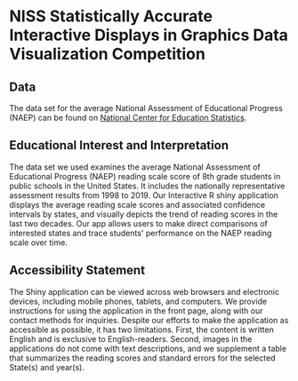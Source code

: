 # NISS Statistically Accurate Interactive Displays in Graphics Data Visualization Competition

## Data

The data set for the average National Assessment of Educational Progress (NAEP) can be found on [National Center for Education Statistics](https://nces.ed.gov/programs/digest/d19/tables/dt19_221.60.asp). 

## Educational Interest and Interpretation

The data set we used examines the average National Assessment of Educational Progress (NAEP) reading scale score of 8th grade students in public schools in the United States. It includes the nationally representative assessment results from 1998 to 2019. Our Interactive R shiny application displays the average reading scale scores and associated confidence intervals by states, and visually depicts the trend of reading scores in the last two decades. Our app allows users to make direct comparisons of interested states and trace students' performance on the NAEP reading scale over time. 

## Accessibility Statement

The Shiny application can be viewed across web browsers and electronic devices, including mobile phones, tablets, and computers. We provide instructions for using the application in the front page, along with our contact methods for inquiries. Despite our efforts to make the application as accessible as possible, it has two limitations. First, the content is written English and is exclusive to English-readers. Second, images in the applications do not come with text descriptions, and we supplement a table that summarizes the reading scores and standard errors for the selected State(s) and year(s). 